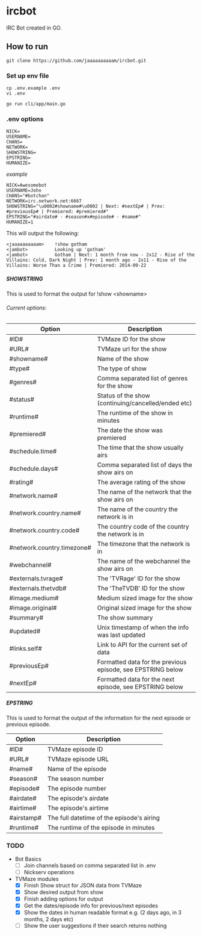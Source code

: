 # ircbot
IRC Bot created in GO.

## How to run

`git clone https://github.com/jaaaaaaaaaam/ircbot.git`

### Set up env file
```
cp .env.example .env
vi .env
```

`go run cli/app/main.go`

### .env options

```
NICK=
USERNAME=
CHANS=
NETWORK=
SHOWSTRING=
EPSTRING=
HUMANIZE=
```

_example_
```
NICK=Awesomebot
USERNAME=John
CHANS="#botchan"
NETWORK=irc.network.net:6667
SHOWSTRING="\u0002#showname#\u0002 | Next: #nextEp# | Prev: #previousEp# | Premiered: #premiered#"
EPSTRING="#airdate# - #season#x#episode# - #name#"
HUMANIZE=1
```

This will output the following:
```
<jaaaaaaaaaam>    !show gotham
<jambot>          Looking up 'gotham'
<jambot>          Gotham | Next: 1 month from now - 2x12 - Rise of the Villains: Cold, Dark Night | Prev: 1 month ago - 2x11 - Rise of the Villains: Worse Than a Crime | Premiered: 2014-09-22
```


##### SHOWSTRING

This is used to format the output for !show &lt;showname&gt;

###### Current options:
| Option | Description |
|-|-|
|#ID#|TVMaze ID for the show|
|#URL#|TVMaze url for the show|
|#showname#|Name of the show|
|#type#|The type of show|
|#genres#|Comma separated list of genres for the show|
|#status#|Status of the show (continuing/cancelled/ended etc)|
|#runtime#|The runtime of the show in minutes|
|#premiered#|The date the show was premiered|
|#schedule.time#|The time that the show usually airs|
|#schedule.days#|Comma separated list of days the show airs on|
|#rating#|The average rating of the show|
|#network.name#|The name of the network that the show airs on|
|#network.country.name#|The name of the country the network is in|
|#network.country.code#|The country code of the country the network is in|
|#network.country.timezone#|The timezone that the network is in|
|#webchannel#|The name of the webchannel the show airs on|
|#externals.tvrage#|The 'TVRage' ID for the show|
|#externals.thetvdb#|The 'TheTVDB' ID for the show|
|#image.medium#|Medium sized image for the show|
|#image.original#|Original sized image for the show|
|#summary#|The show summary|
|#updated#|Unix timestamp of when the info was last updated|
|#links.self#|Link to API for the current set of data|
|#previousEp#|Formatted data for the previous episode, see EPSTRING below|
|#nextEp#|Formatted data for the next episode, see EPSTRING below|

##### EPSTRING

This is used to format the output of the information for the next episode or previous episode.

| Option | Description |
|-|-|
|#ID#|TVMaze episode ID|
|#URL#|TVMaze episode URL|
|#name#|Name of the episode|
|#season#|The season number|
|#episode#|The episode number|
|#airdate#|The episode's airdate|
|#airtime#|The episode's airtime|
|#airstamp#|The full datetime of the episode's airing|
|#runtime#|The runtime of the episode in minutes|


### TODO
- Bot Basics
  - [ ] Join channels based on comma separated list in .env
  - [ ] Nickserv operations
- TVMaze modules
  - [x] Finish Show struct for JSON data from TVMaze
  - [x] Show desired output from show
  - [x] Finish adding options for output
  - [x] Get the dates/episode info for previous/next episodes
  - [x] Show the dates in human readable format e.g. (2 days ago, in 3 months, 2 days etc)
  - [ ] Show the user suggestions if their search returns nothing
